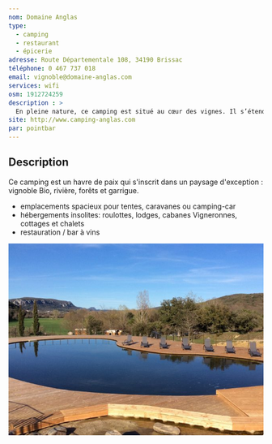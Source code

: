 ```yaml
---
nom: Domaine Anglas
type: 
  - camping
  - restaurant
  - épicerie
adresse: Route Départementale 108, 34190 Brissac
téléphone: 0 467 737 018
email: vignoble@domaine-anglas.com
services: wifi
osm: 1912724259
description : >
  En pleine nature, ce camping est situé au cœur des vignes. Il s’étend sur 5 ha le long de la rivière -Hérault-
site: http://www.camping-anglas.com
par: pointbar
---
```


## Description

Ce camping est un havre de paix qui s'inscrit dans un paysage d'exception : vignoble Bio, rivière, forêts et garrigue.

- emplacements spacieux pour tentes, caravanes ou camping-car
- hébergements insolites: roulottes, lodges, cabanes Vigneronnes, cottages et chalets
- restauration / bar à vins

![Domaine Anglas](./media/domaine-anglas.jpg)
